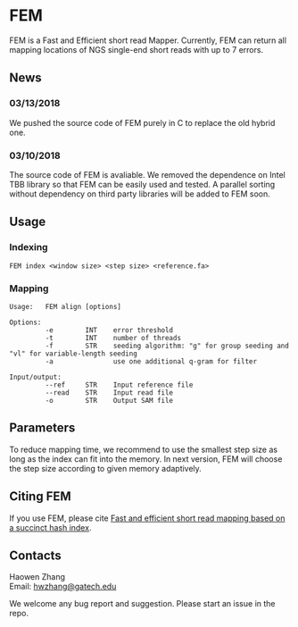 # FEM
FEM is a Fast and Efficient short read Mapper. Currently, FEM can return all mapping locations of NGS single-end short reads with up to 7 errors.

## News
### 03/13/2018
We pushed the source code of FEM purely in C to replace the old hybrid one. 

### 03/10/2018
The source code of FEM is avaliable. We removed the dependence on Intel TBB library so that FEM can be easily used and tested. A parallel sorting without dependency on third party libraries will be added to FEM soon.

## Usage
### Indexing
```
FEM index <window size> <step size> <reference.fa> 
```

### Mapping
```
Usage:   FEM align [options] 

Options:
         -e        INT    error threshold 
         -t        INT    number of threads 
         -f        STR    seeding algorithm: "g" for group seeding and "vl" for variable-length seeding 
         -a               use one additional q-gram for filter

Input/output: 
         --ref     STR    Input reference file
         --read    STR    Input read file
         -o        STR    Output SAM file 
```


## Parameters
To reduce mapping time, we recommend to use the smallest step size as long as the index can fit into the memory. In next version, FEM will choose the step size according to given memory adaptively. 

## Citing FEM
If you use FEM, please cite [Fast and efficient short read mapping based on a succinct hash index](https://bmcbioinformatics.biomedcentral.com/articles/10.1186/s12859-018-2094-5).

## Contacts
Haowen Zhang <br />
Email: hwzhang@gatech.edu

We welcome any bug report and suggestion. Please start an issue in the repo.
